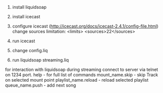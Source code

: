 1. install liquidsoap
2. install icecast
3. configure icecast (http://icecast.org/docs/icecast-2.4.1/config-file.html)
  change sources limitation: 
  &lt;limits>
        &lt;sources>22&lt;/sources>
  
4. run icecast
5. change config.liq
6. run liquidsoap streaming.liq

for interaction with liquidsoap during streaming connect to server via telnet on 1234 port.
  help - for full list of commands
  mount_name.skip - skip Track on selected mount point
  playlist_name.reload - reload selected playlist
  queue_name.push <uri> - add next song
